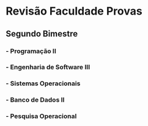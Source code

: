 # Revisão Faculdade Provas

## Segundo Bimestre
   ### - Programação II
   ### - Engenharia de Software III
   ### - Sistemas Operacionais
   ### - Banco de Dados II
   ### - Pesquisa Operacional
